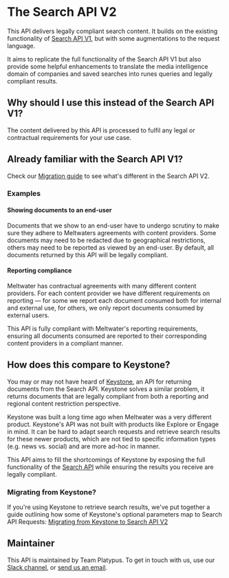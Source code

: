 # The Search API V2

This API delivers legally compliant search content. It builds on the existing functionality of  [Search API V1](/docs/default/API/search-api-v1/), but with some augmentations to the request language.

It aims to replicate the full functionality of the Search API V1 but also provide some helpful enhancements to translate the media intelligence domain of companies and saved searches into runes queries and legally compliant results.

## Why should I use this instead of the Search API V1?

The content delivered by this API is processed to fulfil any legal or contractual requirements for your use case.

## Already familiar with the Search API V1?
Check our [Migration guide](v2-search-migrating-from-v1.md) to see what's different in the Search API V2.

### Examples

#### Showing documents to an end-user

Documents that we show to an end-user have to undergo scrutiny to make sure they adhere to Meltwaters agreements with content providers. Some documents may need to be redacted due to geographical restrictions, others may need to be reported as viewed by an end-user. By default, all documents returned by this API will be legally compliant.

#### Reporting compliance

Meltwater has contractual agreements with many different content providers. For each content provider we have different requirements on reporting — for some we report each document consumed both for internal and external use, for others, we only report documents consumed by external users.

This API is fully compliant with Meltwater's reporting requirements, ensuring all documents consumed are reported to their corresponding content providers in a compliant manner.

## How does this compare to Keystone?

You may or may not have heard of [Keystone](https://github.com/meltwater/keystone), an API for returning documents from the Search API. Keystone solves a similar problem, it returns documents that are legally compliant from both a reporting and regional content restriction perspective.

Keystone was built a long time ago when Meltwater was a very different product. Keystone's API was not built with products like Explore or Engage in mind. It can be hard to adapt search requests and retrieve search results for these newer products, which are not tied to specific information types (e.g. news vs. social) and are more ad-hoc in manner.

This API aims to fill the shortcomings of Keystone by exposing the full functionality of the [Search API](/catalog/default/api/search-api-v1/definition#/Search%20API/searchUsingPOST) while ensuring the results you receive are legally compliant.

### Migrating from Keystone?

If you're using Keystone to retrieve search results, we've put together a guide outlining how some of Keystone's optional parameters map to Search API Requests:
[Migrating from Keystone to Search API V2](https://docs.google.com/document/d/1qssusf-NFfUJzkMqXOM9aZ48Y_Zcm0veT8OabXac4Fo)

## Maintainer

This API is maintained by Team Platypus. To get in touch with us, use our [Slack channel](https://meltwater.slack.com/archives/CAJKZ9RDE), or [send us an email](mailto:platypus@meltwater.com).
